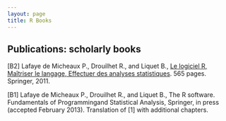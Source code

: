 ```yaml
---
layout: page
title: R Books
---
```


## Publications: scholarly books

[B2] Lafaye de Micheaux P., Drouilhet R., and Liquet B., [Le logiciel R, Maîtriser le langage, Effectuer des analyses statistiques](http://biostatisticien.eu/springeR/index.html "Title"). 565 pages. Springer, 2011.

[B1] Lafaye de Micheaux P., Drouilhet R., and Liquet B., The R software. Fundamentals of Programmingand Statistical Analysis, Springer, in press (accepted February 2013). Translation of [1] with additional chapters.
